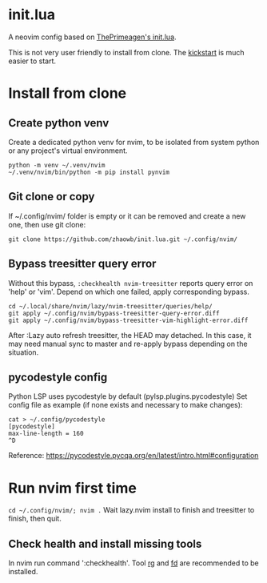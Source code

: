 # init.lua
A neovim config based on [ThePrimeagen's init.lua](https://github.com/ThePrimeagen/init.lua).

This is not very user friendly to install from clone. The [kickstart](https://github.com/nvim-lua/kickstart.nvim/blob/master/init.lua) is much easier to start.

# Install from clone

## Create python venv
Create a dedicated python venv for nvim, to be isolated from system python or any project's virtual environment.

```
python -m venv ~/.venv/nvim
~/.venv/nvim/bin/python -m pip install pynvim
```

## Git clone or copy
If ~/.config/nvim/ folder is empty or it can be removed and create a new one, then use git clone:
```
git clone https://github.com/zhaowb/init.lua.git ~/.config/nvim/
```

## Bypass treesitter query error
Without this bypass, `:checkhealth nvim-treesitter` reports query error on 'help' or 'vim'.
Depend on which one failed, apply corresponding bypass.
```
cd ~/.local/share/nvim/lazy/nvim-treesitter/queries/help/
git apply ~/.config/nvim/bypass-treesitter-query-error.diff
git apply ~/.config/nvim/bypass-treesitter-vim-highlight-error.diff
```
After :Lazy auto refresh treesitter, the HEAD may detached. In this case, it may need manual sync to master and re-apply bypass depending on the situation.

## pycodestyle config
Python LSP uses pycodestyle by default (pylsp.plugins.pycodestyle)
Set config file as example (if none exists and necessary to make changes):
```
cat > ~/.config/pycodestyle
[pycodestyle]
max-line-length = 160 
^D
```
Reference: https://pycodestyle.pycqa.org/en/latest/intro.html#configuration

# Run nvim first time
`cd ~/.config/nvim/; nvim .`
Wait lazy.nvim install to finish and treesitter to finish, then quit.

## Check health and install missing tools
In nvim run command ':checkhealth'.
Tool [rg](https://github.com/BurntSushi/ripgrep#installation) and [fd](https://github.com/sharkdp/fd#installation) are recommended to be installed.

